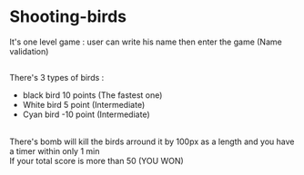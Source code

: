 # Shooting-birds
It's one level game : user can write his name then enter the game (Name validation)
##
There's 3 types of birds :
<ul>
  <li> black bird 10 points (The fastest one) </li>
  <li> White bird 5 point (Intermediate) </li>
  <li> Cyan bird -10 point (Intermediate) </li>
</ul>
</br>
There's bomb will kill the birds arround it by 100px as a length and you have a timer within only 1 min
</br>
If your total score is more than 50 (YOU WON)


